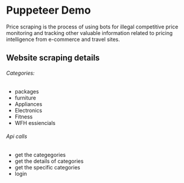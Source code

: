 # Puppeteer Demo
Price scraping is the process of using bots for illegal competitive price monitoring and tracking other valuable information related to pricing intelligence from e-commerce and travel sites.

## Website scraping details

###### Categories:
- packages
- furniture
- Appliances
- Electronics
- Fitness
- WFH essiencials

###### Api calls 
- get the categegories
- get the details of categories
- get the specific categories
- login 
